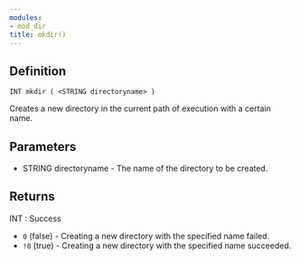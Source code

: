 ```yaml
---
modules:
- mod_dir
title: mkdir()
---
```


## Definition

    INT mkdir ( <STRING directoryname> )

Creates a new directory in the current path of execution with a certain name.

## Parameters

- STRING directoryname - The name of the directory to be created.

## Returns

INT : Success

- `0` (false) - Creating a new directory with the specified name failed.
- `!0` (true)  - Creating a new directory with the specified name succeeded.
